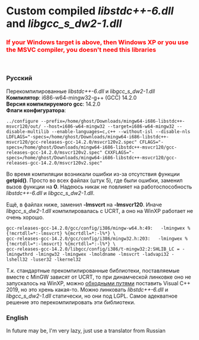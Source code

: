 # Custom compiled *libstdc++-6.dll* and *libgcc_s_dw2-1.dll*
### <span style="color: red"> If your Windows target is above, then Windows XP or you use the MSVC compiler, you doesn't need this libraries </span>

<!-- ###  -->
<br>

### Русский
Перекомпилированные *libstdc++-6.dll* и *libgcc_s_dw2-1.dll* \
**Компилятор**: i686-w64-mingw32-g++ (GCC) 14.2.0 \
**Версия компилируемого gcc**: 14.2.0 \
**Флаги конфигуратора**:  
```
../configure --prefix=/home/ghost/Downloads/mingw64-i686-libstdc++-msvcr120/out/ --host=i686-w64-mingw32 --target=i686-w64-mingw32 --disable-multilib --enable-languages=c,c++ --without-isl --disable-nls LDFLAGS="-specs=/home/ghost/Downloads/mingw64-i686-libstdc++-msvcr120/gcc-releases-gcc-14.2.0/msvcr120v2.spec" CFLAGS="-specs=/home/ghost/Downloads/mingw64-i686-libstdc++-msvcr120/gcc-releases-gcc-14.2.0/msvcr120v2.spec" CXXFLAGS="-specs=/home/ghost/Downloads/mingw64-i686-libstdc++-msvcr120/gcc-releases-gcc-14.2.0/msvcr120v2.spec"
```

Во время компиляции возникали ошибки из-за отсутствия функции **getpid()**. Просто во всех файлах (штук 5), где были ошибки, заменил вызов функции на **0**. Надеюсь никак не повлияет на работоспособность *libstdc++-6.dll* и *libgcc_s_dw2-1.dll*. 

Ещё, в файлах ниже, заменил **-lmsvcrt** на **-lmsvcr120**. Иначе *libgcc_s_dw2-1.dll* компилировалась с UCRT, а оно на WinXP работает не очень хорошо.

```
gcc-releases-gcc-14.2.0/gcc/config/i386/mingw-w64.h:49:   -lmingwex %{!mcrtdll=*:-lmsvcrt} %{mcrtdll=*:-l%*} \
gcc-releases-gcc-14.2.0/gcc/config/i386/mingw32.h:203:   -lmingwex %{!mcrtdll=*:-lmsvcrt} %{mcrtdll=*:-l%*} \
gcc-releases-gcc-14.2.0/libgcc/config/i386/t-mingw32:2:SHLIB_LC = -lmingwthrd -lmingw32 -lmingwex -lmoldname -lmsvcrt -ladvapi32 -lshell32 -luser32 -lkernel32
```

Т.к. стандартные прекомпилированные библиотеки, поставляемые вместе с MinGW зависят от UCRT, то при динамческой линковке оно не запускалось на WinXP, можно [обходными путями](https://github.com/abbodi1406/vcredist/releases/tag/v0.35.0) поставить Visual C++ 2019, но это хрень какая-то. Можно линковать *libstdc++-6.dll* и *libgcc_s_dw2-1.dll* статически, но они под LGPL. Самое адекватное решение это перекомпилировать эти библиотеки.

### English
In future may be, I'm very lazy, just use a translator from Russian